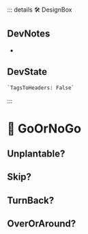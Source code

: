 ::: details 🛠 <dev>DesignBox</dev>

## DevNotes

-

## DevState

```py
`TagsToHeaders: False`
```

:::

# 💜 <neuro>GoOrNoGo </neuro>

## Unplantable?

## Skip?

## TurnBack?

## OverOrAround?
